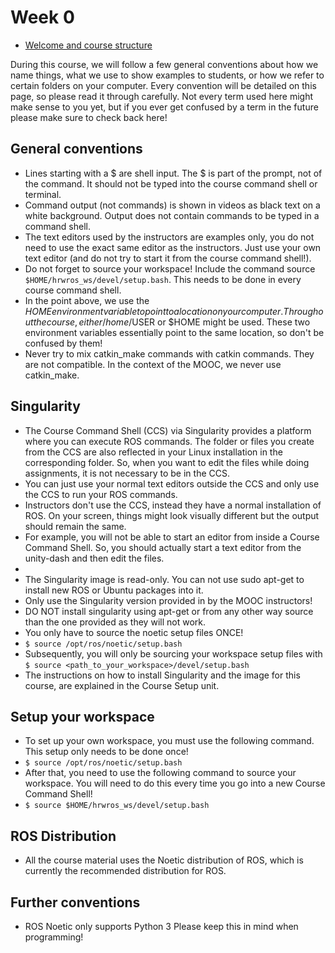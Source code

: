 # Week 0

* [Welcome and course structure](https://youtu.be/daBgTxUWvtM)

During this course, we will follow a few general conventions about how we name things, what we use to show examples to students, or how we refer to certain folders on your computer. Every convention will be detailed on this page, so please read it through carefully. Not every term used here might make sense to you yet, but if you ever get confused by a term in the future please make sure to check back here!

##  General conventions
* Lines starting with a $ are shell input. The $ is part of the prompt, not of the command. It should not be typed into the course command shell or terminal.
* Command output (not commands) is shown in videos as black text on a white background. Output does not contain commands to be typed in a command shell.
* The text editors used by the instructors are examples only, you do not need to use the exact same editor as the instructors. Just use your own text editor (and do not try to start it from the course command shell!).
* Do not forget to source your workspace! Include the command source `$HOME/hrwros_ws/devel/setup.bash`. This needs to be done in every course command shell.
* In the point above, we use the $HOME environment variable to point to a location on your computer. Throughout the course, either /home/$USER or $HOME might be used. These two environment variables essentially point to the same location, so don't be confused by them!
* Never try to mix catkin_make commands with catkin commands. They are not compatible. In the context of the MOOC, we never use catkin_make.

## Singularity
* The Course Command Shell (CCS) via Singularity provides a platform where you can execute ROS commands. The folder or files you create from the CCS are also reflected in your Linux installation in the corresponding folder. So, when you want to edit the files while doing assignments, it is not necessary to be in the CCS.
* You can just use your normal text editors outside the CCS and only use the CCS to run your ROS commands.
* Instructors don't use the CCS, instead they have a normal installation of ROS. On your screen, things might look visually different but the output should remain the same.
* For example, you will not be able to start an editor from inside a Course Command Shell. So, you should actually start a text editor from the unity-dash and then edit the files.
* 
* The Singularity image is read-only. You can not use sudo apt-get to install new ROS or Ubuntu packages into it.
* Only use the Singularity version provided in by the MOOC instructors!
* DO NOT install singularity using apt-get or from any other way source than the one provided as they will not work.
* You only have to source the noetic setup files ONCE!
* `$ source /opt/ros/noetic/setup.bash`
* Subsequently, you will only be sourcing your workspace setup files with `$ source <path_to_your_workspace>/devel/setup.bash`
* The instructions on how to install Singularity and the image for this course, are explained in the Course Setup unit.

## Setup your workspace
* To set up your own workspace, you must use the following command. This setup only needs to be done once! 
* `$ source /opt/ros/noetic/setup.bash`
* After that, you need to use the following command to source your workspace. You will need to do this every time you go into a new Course Command Shell!
* `$ source $HOME/hrwros_ws/devel/setup.bash`

## ROS Distribution
* All the course material uses the Noetic distribution of ROS, which is currently the recommended distribution for ROS.

## Further conventions
* ROS Noetic only supports Python 3 Please keep this in mind when programming!